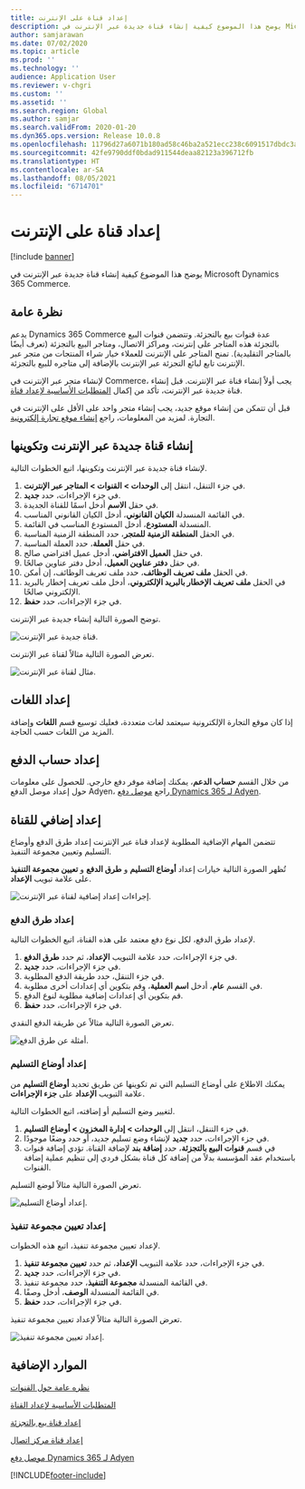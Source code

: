 ```yaml
---
title: إعداد قناة على الإنترنت
description: يوضح هذا الموضوع كيفية إنشاء قناة جديدة عبر الإنترنت في Microsoft Dynamics 365 Commerce.
author: samjarawan
ms.date: 07/02/2020
ms.topic: article
ms.prod: ''
ms.technology: ''
audience: Application User
ms.reviewer: v-chgri
ms.custom: ''
ms.assetid: ''
ms.search.region: Global
ms.author: samjar
ms.search.validFrom: 2020-01-20
ms.dyn365.ops.version: Release 10.0.8
ms.openlocfilehash: 11796d27a6071b180ad58c46ba2a521ecc238c6091517dbdc3a4f153b3d81749
ms.sourcegitcommit: 42fe9790ddf0bdad911544deaa82123a396712fb
ms.translationtype: HT
ms.contentlocale: ar-SA
ms.lasthandoff: 08/05/2021
ms.locfileid: "6714701"
---
```

# <a name="set-up-an-online-channel"></a>إعداد قناة على الإنترنت


[!include [banner](includes/banner.md)]

يوضح هذا الموضوع كيفية إنشاء قناة جديدة عبر الإنترنت في Microsoft Dynamics 365 Commerce.

## <a name="overview"></a>نظرة عامة

يدعم Dynamics 365 Commerce عدة قنوات بيع بالتجزئة. وتتضمن قنوات البيع بالتجزئة هذه المتاجر على إنترنت، ومراكز الاتصال، ومتاجر البيع بالتجزئة (تعرف أيضًا بالمتاجر التقليدية). تمنح المتاجر على الإنترنت للعملاء خيار شراء المنتجات من متجر عبر الإنترنت تابع لبائع التجزئة عبر الإنترنت بالإضافة إلى متاجره للبيع بالتجزئة.

لإنشاء متجر عبر الإنترنت في Commerce، يجب أولاً إنشاء قناة عبر الإنترنت. قبل إنشاء قناة جديدة عبر الإنترنت، تأكد من إكمال [المتطلبات الأساسية لإعداد قناة](channels-prerequisites.md).

قبل أن تتمكن من إنشاء موقع جديد، يجب إنشاء متجر واحد على الأقل على الإنترنت في التجارة. لمزيد من المعلومات، راجع [إنشاء موقع تجارة إلكترونية](create-ecommerce-site.md).

## <a name="create-and-configure-a-new-online-channel"></a>إنشاء قناة جديدة عبر الإنترنت وتكوينها

لإنشاء قناة جديدة عبر الإنترنت وتكوينها، اتبع الخطوات التالية.

1. في جزء التنقل، انتقل إلى **الوحدات \> القنوات \> المتاجر عبر الإنترنت**.
1. في جزء الإجراءات، حدد **جديد**.
1. في حقل **الاسم** أدخل اسمًا للقناة الجديدة.
1. في القائمة المنسدلة **الكيان القانوني**، أدخل الكيان القانوني المناسب.
1. في القائمة‏‎ المنسدلة **المستودع**، أدخل المستودع المناسب.
1. في الحقل **المنطقة الزمنية للمتجر**، حدد المنطقة الزمنية المناسبة.
1. في حقل **العملة**، حدد العملة المناسبة.
1. في حقل **العميل الافتراضي**، أدخل عميل افتراضي صالح.
1. في حقل **دفتر عناوين العميل‬**، أدخل دفتر عناوين صالحًا.
1. في الحقل **ملف تعريف الوظائف**، حدد ملف تعريف الوظائف، إن أمكن.
1. في الحقل **ملف تعريف الإخطار بالبريد الإلكتروني**، أدخل ملف تعريف إخطار بالبريد الإلكتروني صالحًا.
1. في جزء الإجراءات، حدد **حفظ**.

توضح الصورة التالية إنشاء جديدة عبر الإنترنت.

![قناة جديدة عبر الإنترنت.](media/channel-setup-online-1.png)

تعرض الصورة التالية مثالاً لقناة عبر الإنترنت.

![مثال لقناة عبر الإنترنت.](media/channel-setup-online-2.png)

## <a name="set-up-languages"></a>إعداد اللغات

إذا كان موقع التجارة الإلكترونية سيعتمد لغات متعددة، فعليك توسيع قسم **اللغات** وإضافة المزيد من اللغات حسب الحاجة.

## <a name="set-up-payment-account"></a>إعداد حساب الدفع

من خلال القسم **حساب الدعم**، يمكنك إضافة موفر دفع خارجي. للحصول على معلومات حول إعداد موصل الدفع Adyen، راجع [موصل دفع Dynamics 365 لـ Adyen‬](./dev-itpro/adyen-connector.md).

## <a name="additional-channel-setup"></a>إعداد إضافي للقناة

تتضمن المهام الإضافية المطلوبة لإعداد قناة عبر الإنترنت إعداد طرق الدفع وأوضاع التسليم وتعيين مجموعة التنفيذ‬.

تُظهر الصورة التالية خيارات إعداد **أوضاع التسليم** و **طرق الدفع** و **تعيين مجموعة التنفيذ** على علامة تبويب **الإعداد‏‎**.

![إجراءات إعداد إضافية لقناة عبر الإنترنت.](media/channel-setup-online-3.png)

### <a name="set-up-payment-methods"></a>إعداد طرق الدفع

لإعداد طرق الدفع، لكل نوع دفع معتمد على هذه القناة، اتبع الخطوات التالية.

1. في جزء الإجراءات، حدد علامة التبويب **الإعداد**، ثم حدد **طرق الدفع**.
1. في جزء الإجراءات، حدد **جديد**.
1. في جزء التنقل، حدد طريقة الدفع المطلوبة.
1. في القسم **عام**، أدخل **اسم العملية**، وقم بتكوين أي إعدادات أخرى مطلوبة.
1. قم بتكوين أي إعدادات إضافية مطلوبة لنوع الدفع.
1. في جزء الإجراءات، حدد **حفظ**.

تعرض الصورة التالية مثالاً عن طريقة الدفع النقدي.

![أمثلة عن طرق الدفع.](media/channel-setup-retail-5.png)

### <a name="set-up-modes-of-delivery"></a>إعداد أوضاع التسليم

يمكنك الاطلاع على أوضاع التسليم التي تم تكوينها عن طريق تحديد **أوضاع التسليم** من علامة التبويب **الإعداد** على **جزء الإجراءات**.  

لتغيير وضع التسليم أو إضافته، اتبع الخطوات التالية.

1. في جزء التنقل، انتقل إلى **الوحدات \> إدارة المخزون \> أوضاع التسليم**.
1. في جزء الإجراءات، حدد **جديد** لإنشاء وضع تسليم جديد، أو حدد وضعًا موجودًا.
1. في قسم **قنوات البيع بالتجزئة**، حدد **إضافة بند** لإضافة القناة. تؤدي إضافة قنوات باستخدام عقد المؤسسة بدلاً من إضافة كل قناة بشكل فردي إلى تنظيم عملية إضافة القنوات.

تعرض الصورة التالية مثالاً لوضع التسليم.

![إعداد أوضاع التسليم.](media/channel-setup-retail-7.png)

### <a name="set-up-a-fulfillment-group-assignment"></a>إعداد تعيين مجموعة تنفيذ

لإعداد تعيين مجموعة تنفيذ، اتبع هذه الخطوات.

1. في جزء الإجراءات، حدد علامة التبويب **الإعداد**، ثم حدد **تعيين مجموعة تنفيذ**.
1. في جزء الإجراءات، حدد **جديد**.
1. في القائمة المنسدلة **مجموعة التنفيذ‬**، حدد مجموعة تنفيذ.
1. في القائمة المنسدلة **الوصف**، أدخل وصفًا.
1. في جزء الإجراءات، حدد **حفظ**.

تعرض الصورة التالية مثالاً لإعداد تعيين مجموعة تنفيذ.

![إعداد تعيين مجموعة تنفيذ.](media/channel-setup-retail-9.png)

## <a name="additional-resources"></a>الموارد الإضافية

[نظره عامة حول القنوات](channels-overview.md)

[المتطلبات الأساسية لإعداد القناة](channels-prerequisites.md)

[إعداد قناة بيع بالتجزئة](channel-setup-retail.md)

[إعداد قناة مركز اتصال](channel-setup-callcenter.md)

[موصل دفع Dynamics 365 لـ Adyen](./dev-itpro/adyen-connector.md)


[!INCLUDE[footer-include](../includes/footer-banner.md)]